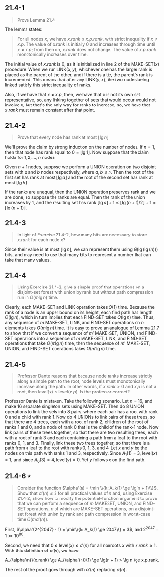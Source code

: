 ## 21.4-1

> Prove Lemma 21.4.

The lemma states:

> For all nodes $x$, we have $x.rank \le x.p.rank$, with strict inequality if $x \ne x.p$. The value of $x.rank$ is initially $0$ and increases through time until $x \ne x.p$; from then on, $x.rank$ does not change. The value of $x.p.rank$ monotonically increases over time.

The initial value of $x.rank$ is $0$, as it is initialized in line 2 of the $\text{MAKE-SET}(x)$ procedure. When we run $\text{LINK}(x, y)$, whichever one has the larger rank is placed as the parent of the other, and if there is a tie, the parent's rank is incremented. This means that after any $\text{LINK}(y, x)$, the two nodes being linked satisfy this strict inequality of ranks.

Also, if we have that $x \ne x.p$, then, we have that $x$ is not its own set representative, so, any linking together of sets that would occur would not involve $x$, but that's the only way for ranks to increase, so, we have that $x.rank$ must remain constant after that point.

## 21.4-2

> Prove that every node has rank at most $\lfloor \lg n \rfloor$.

We'll prove the claim by strong induction on the number of nodes. If $n = 1$, then that node has rank equal to $0 = \lfloor \lg 1 \rfloor$. Now suppose that the claim holds for $1, 2, \ldots, n$ nodes.

Given $n + 1$ nodes, suppose we perform a $\text{UNION}$ operation on two disjoint sets with $a$ and $b$ nodes respectively, where $a, b \le n$. Then the root of the first set has rank at most $\lfloor \lg a \rfloor$ and the root of the second set has rank at most $\lfloor \lg b\rfloor$.

If the ranks are unequal, then the $\text{UNION}$ operation preserves rank and we are done, so suppose the ranks are equal. Then the rank of the union increases by $1$, and the resulting set has rank $\lfloor\lg a\rfloor + 1 \le\lfloor\lg(n + 1) / 2\rfloor + 1 = \lfloor\lg(n + 1)\rfloor$.

## 21.4-3

> In light of Exercise 21.4-2, how many bits are necessary to store $x.rank$ for each node $x$?

Since their value is at most $\lfloor \lg n \rfloor$, we can represent them using $\Theta(\lg(\lg(n)))$ bits, and may need to use that many bits to represent a number that can take that many values.

## 21.4-4

> Using Exercise 21.4-2, give a simple proof that operations on a disjoint-set forest with union by rank but without path compression run in $O(m\lg n)$ time.

Clearly, each $\text{MAKE-SET}$ and $\text{LINK}$ operation takes $O(1)$ time. Because the rank of a node is an upper bound on its height, each find path has length $O(\lg n)$, which in turn implies that each $\text{FIND-SET}$ takes $O(\lg n)$ time. Thus, any sequence of $m$ $\text{MAKE-SET}$, $\text{LINK}$, and $\text{FIND-SET}$ operations on $n$ elements takes $O(m\lg n)$ time. It is easy to prove an analogue of Lemma 21.7 to show that if we convert a sequence of $m'$ $\text{MAKE-SET}$, $\text{UNION}$, and $\text{FIND-SET}$ operations into a sequence of $m$ $\text{MAKE-SET}$, $\text{LINK}$, and $\text{FIND-SET}$ operations that take $O(m\lg n)$ time, then the sequence of $m'$ $\text{MAKE-SET}$, $\text{UNION}$, and $\text{FIND-SET}$ operations takes $O(m'\lg n)$ time.

## 21.4-5

> Professor Dante reasons that because node ranks increase strictly along a simple path to the root, node levels must monotonically increase along the path. In other words, if $x.rank > 0$ and $x.p$ is not a root, then $\text{level}(x) \le \text{level}(x.p)$. Is the professor correct?

Professor Dante is mistaken. Take the following scenario. Let $n = 16$, and make $16$ separate singleton sets using $\text{MAKE-SET}$. Then do $8$ $\text{UNION}$ operations to link the sets into $8$ pairs, where each pair has a root with rank $0$ and a child with rank $1$. Now do $4$ $\text{UNION}$s to link pairs of these trees, so that there are $4$ trees, each with a root of rank $2$, children of the root of ranks $1$ and $0$, and a node of rank $0$ that is the child of the rank-$1$ node. Now link pairs of these trees together, so that there are two resulting trees, each with a root of rank $3$ and each containing a path from a leaf to the root with ranks $0$, $1$, and $3$. Finally, link these two trees together, so that there is a path from a leaf to the root with ranks $0$, $1$, $3$, and $4$. Let $x$ and $y$ be the nodes on this path with ranks $1$ and $3$, respectively. Since $A_1(1) = 3$, $\text{level}(x) = 1$, and since $A_0(3) = 4$, $\text{level}(y) = 0$. Yet $y$ follows $x$ on the find path.

## 21.4-6 $\star$

> Consider the function $\alpha'(n) = \min \\{k: A_k(1) \ge \lg(n + 1)\\}$. Show that $\alpha'(n) \le 3$ for all practical values of $n$ and, using Exercise 21.4-2, show how to modify the potential-function argument to prove that we can perform a sequence of $m$ $\text{MAKESET}$, $\text{UNION}$, and $\text{FIND-SET}$ operations, $n$ of which are $\text{MAKE-SET}$ operations, on a disjoint-set forest with union by rank and path compression in worst-case time $O(m \alpha'(n))$.

First, $\alpha'(2^{2047} - 1) = \min\\{k: A_k(1) \ge 2047\\} = 3$, and $2^{2047} - 1 \gg 10^{80}$.

Second, we need that $0 \le \text{level}(x) \le \alpha'(n)$ for all nonroots $x$ with $x.rank \ge 1$. With this definition of $\alpha'(n)$, we have

A_{\alpha'(n)}(x.rank) \ge A_{\alpha'(n)}(1) \ge \lg(n + 1) > \lg n \ge x.p.rank.

The rest of the proof goes through with $\alpha'(n)$ replacing $\alpha(n)$.
